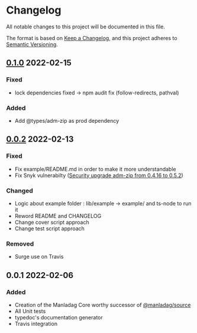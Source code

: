 # Changelog
All notable changes to this project will be documented in this file.

The format is based on [Keep a Changelog](https://keepachangelog.com/en/1.0.0/),
and this project adheres to [Semantic Versioning](https://semver.org/spec/v2.0.0.html).

## [0.1.0] 2022-02-15

### Fixed
- lock dependencies fixed -> npm audit fix (follow-redirects, pathval)

### Added
- Add @types/adm-zip as prod dependency

## [0.0.2] 2022-02-13

### Fixed
- Fix example/README.md in order to make it more understandable
- Fix Snyk vulnerabilty ([Security upgrade adm-zip from 0.4.16 to 0.5.2](https://github.com/Zepoze/manladag-core/pull/1))

### Changed
- Logic about example folder : lib/example -> example/ and ts-node to run it
- Reword README and CHANGELOG
- Change cover script approach
- Change test script approach

### Removed
- Surge use on Travis

## 0.0.1 2022-02-06

### Added
- Creation of the Manladag Core worthy successor of [@manladag/source](https://github.com/Zepoze/manladag-source)
- All Unit tests 
- typedoc's documentation generator
- Travis integration

[0.1.0]: https://github.com/Zepoze/manladag-core/compare/v0.0.2...v0.1.0
[0.0.2]: https://github.com/Zepoze/manladag-core/compare/v0.0.1...v0.0.2